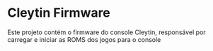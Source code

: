 # Cleytin Firmware

Este projeto contém o firmware do console Cleytin, responsável por carregar e iniciar as ROMS dos jogos para o console
